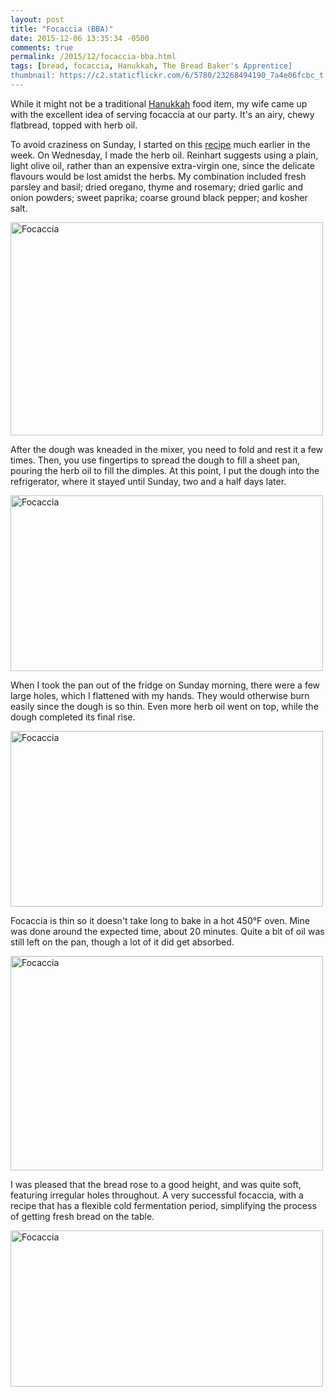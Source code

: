 ```yaml
---
layout: post
title: "Focaccia (BBA)"
date: 2015-12-06 13:35:34 -0500
comments: true
permalink: /2015/12/focaccia-bba.html
tags: [bread, focaccia, Hanukkah, The Bread Baker's Apprentice]
thumbnail: https://c2.staticflickr.com/6/5780/23268494190_7a4e06fcbc_t.jpg
---
```


While it might not be a traditional [Hanukkah](/tag/hanukkah/) food
item, my wife came up with the excellent idea of serving focaccia
at our party. It's an airy, chewy flatbread, topped with herb oil.

To avoid craziness on Sunday, I started on this
[recipe](http://www.browneyedbaker.com/focaccia-bread-recipe/) much
earlier in the week. On Wednesday, I made the herb oil. Reinhart
suggests using a plain, light olive oil, rather than an expensive
extra-virgin one, since the delicate flavours would be lost amidst
the herbs. My combination included fresh parsley and basil;
dried oregano, thyme and rosemary; dried garlic and onion powders;
sweet paprika; coarse ground black pepper; and kosher salt.

<a data-flickr-embed="true"
href="https://www.flickr.com/photos/gnuf/23268494190/in/album-72157662139892972/"
title="Focaccia"><img
src="https://farm6.staticflickr.com/5780/23268494190_7a4e06fcbc.jpg"
width="500" height="341" alt="Focaccia"></a><script async
src="//embedr.flickr.com/assets/client-code.js"
charset="utf-8"></script>

After the dough was kneaded in the mixer, you need to fold and rest
it a few times. Then, you use fingertips to spread the dough to fill
a sheet pan, pouring the herb oil to fill the dimples. At this point,
I put the dough into the refrigerator, where it stayed until Sunday,
two and a half days later.

<a data-flickr-embed="true"
href="https://www.flickr.com/photos/gnuf/23268499910/in/album-72157662139892972/"
title="Focaccia"><img
src="https://farm6.staticflickr.com/5760/23268499910_640be42798.jpg"
width="500" height="281" alt="Focaccia"></a><script async
src="//embedr.flickr.com/assets/client-code.js"
charset="utf-8"></script>

When I took the pan out of the fridge on Sunday morning, there were
a few large holes, which I flattened with my hands. They would otherwise
burn easily since the dough is so thin. Even more herb oil went on top,
while the dough completed its final rise.

<a data-flickr-embed="true"
href="https://www.flickr.com/photos/gnuf/23197363729/in/album-72157662139892972/"
title="Focaccia"><img
src="https://farm6.staticflickr.com/5734/23197363729_20d9f780c0.jpg"
width="500" height="281" alt="Focaccia"></a><script async
src="//embedr.flickr.com/assets/client-code.js"
charset="utf-8"></script>

Focaccia is thin so it doesn't take long to bake in a hot 450°F oven.
Mine was done around the expected time, about 20 minutes. Quite a bit of
oil was still left on the pan, though a lot of it did get absorbed.

<a data-flickr-embed="true"
href="https://www.flickr.com/photos/gnuf/22937067374/in/album-72157662139892972/"
title="Focaccia"><img
src="https://farm6.staticflickr.com/5787/22937067374_c901cf1fd1.jpg"
width="500" height="343" alt="Focaccia"></a><script async
src="//embedr.flickr.com/assets/client-code.js"
charset="utf-8"></script>

I was pleased that the bread rose to a good height, and was quite
soft, featuring irregular holes throughout. A very successful
focaccia, with a recipe that has a flexible cold fermentation 
period, simplifying the process of getting fresh bread on the table.

<a data-flickr-embed="true"
href="https://www.flickr.com/photos/gnuf/23275112460/in/album-72157662139892972/"
title="Focaccia"><img
src="https://farm1.staticflickr.com/664/23275112460_e508fba75d.jpg"
width="500" height="250" alt="Focaccia"></a><script async
src="//embedr.flickr.com/assets/client-code.js"
charset="utf-8"></script>
